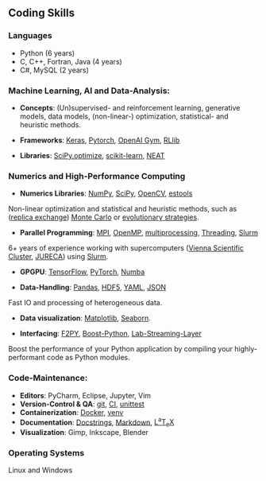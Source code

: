 ## Coding Skills
### Languages
- Python (6 years)
- C, C++, Fortran, Java (4 years)
- C#, MySQL (2 years)

### Machine Learning, AI and Data-Analysis: 
- **Concepts**: 
(Un)supervised- and reinforcement learning, generative models, data models, (non-linear-) optimization, statistical- and heuristic methods.

- **Frameworks**: 
[Keras](https://keras.io/), 
[Pytorch](https://pytorch.org/), 
[OpenAI Gym](https://gym.openai.com/),
[RLlib](https://docs.ray.io/en/master/rllib/index.html)

- **Libraries**: 
[SciPy.optimize](https://docs.scipy.org/doc/scipy/reference/optimize.html),
[scikit-learn](https://scikit-learn.org/),
[NEAT](https://neat-python.readthedocs.io/en/latest/)

### Numerics and High-Performance Computing

- **Numerics Libraries**:
[NumPy](https://numpy.org/),
[SciPy](https://scipy.org/),
[OpenCV](https://opencv.org/),
[estools](https://github.com/hardmaru/estool)

Non-linear optimization and statistical and heuristic methods, such as ([replica exchange](https://en.wikipedia.org/wiki/Parallel_tempering)) [Monte Carlo](https://de.wikipedia.org/wiki/Monte-Carlo-Simulation) or [evolutionary strategies](https://en.wikipedia.org/wiki/Evolution_strategy).

- **Parallel Programming**:
[MPI](https://www.open-mpi.org/),
[OpenMP](https://www.openmp.org/),
[multiprocessing](https://docs.python.org/3/library/multiprocessing.html),
[Threading](https://docs.python.org/3/library/threading.html),
[Slurm](https://slurm.schedmd.com/documentation.html)

6+ years of experience working with supercomputers ([Vienna Scientific Cluster](https://www.vsc.ac.at/home/), [JURECA](https://www.fz-juelich.de/ias/jsc/EN/Expertise/Supercomputers/JURECA/JURECA_node.html)) using [Slurm](https://slurm.schedmd.com/documentation.html).

- **GPGPU**: 
[TensorFlow](https://www.tensorflow.org/), 
[PyTorch](https://pytorch.org/), 
[Numba](https://numba.pydata.org/)

- **Data-Handling**: 
[Pandas](https://pandas.pydata.org/),
[HDF5](https://www.hdfgroup.org/solutions/hdf5/), 
[YAML](https://yaml.org/), 
[JSON](https://www.json.org/json-en.html)

Fast IO and processing of heterogeneous data.

- **Data visualization**:
[Matplotlib](https://matplotlib.org/),
[Seaborn](https://seaborn.pydata.org/).

- **Interfacing**:
[F2PY](https://numpy.org/doc/stable/f2py/),
[Boost-Python](https://www.boost.org/doc/libs/1_63_0/libs/python/doc/html/index.html),
[Lab-Streaming-Layer](https://labstreaminglayer.readthedocs.io/info/intro.html)

Boost the performance of your Python application by compiling your highly-performant code as Python modules.

### Code-Maintenance:
- **Editors**: PyCharm, Eclipse, Jupyter, Vim
- **Version-Control & QA**: 
[git](github.com), 
[CI](https://docs.github.com/en/actions/automating-builds-and-tests/about-continuous-integration), 
[unittest](https://docs.python.org/3/library/unittest.html)
- **Containerization**: 
[Docker](https://www.docker.com/), 
[venv](https://docs.conda.io/projects/conda/en/latest/user-guide/tasks/manage-environments.html)
- **Documentation**: 
[Docstrings](https://www.python.org/dev/peps/pep-0257/), 
[Markdown](https://daringfireball.net/projects/markdown/),
[<span class="latex">L<sup>a</sup>T<sub>e</sub>X</span>](https://www.latex-project.org/)
- **Visualization**: Gimp, Inkscape, Blender

### Operating Systems
Linux and Windows
